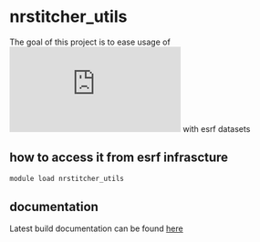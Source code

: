 # nrstitcher_utils

The goal of this project is to ease usage of ![NRSticher program](https://pi2-docs.readthedocs.io/en/latest/nr_stitcher.html) with esrf datasets

## how to access it from esrf infrascture

``` bash
module load nrstitcher_utils
```

## documentation

Latest build documentation can be found [here](https://nrstitcher-utils-tomotools-7f52d4ab174ba161998ecb1bcc6adfcada61.gitlab-pages.esrf.fr/)